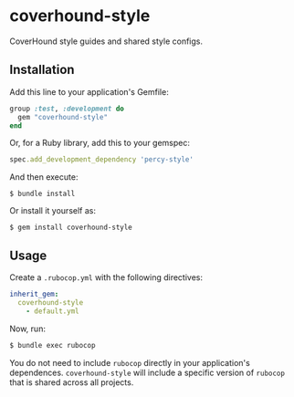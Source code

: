 # coverhound-style

CoverHound style guides and shared style configs.

## Installation

Add this line to your application's Gemfile:

```ruby
group :test, :development do
  gem "coverhound-style"
end
```
Or, for a Ruby library, add this to your gemspec:

```rb
spec.add_development_dependency 'percy-style'
```

And then execute:

    $ bundle install

Or install it yourself as:

    $ gem install coverhound-style

## Usage

Create a `.rubocop.yml` with the following directives:

```yaml
inherit_gem:
  coverhound-style
    - default.yml
```

Now, run:

```bash
$ bundle exec rubocop
```

You do not need to include `rubocop` directly in your application's dependences.
`coverhound-style` will include a specific version of `rubocop` that is shared across
all projects.
